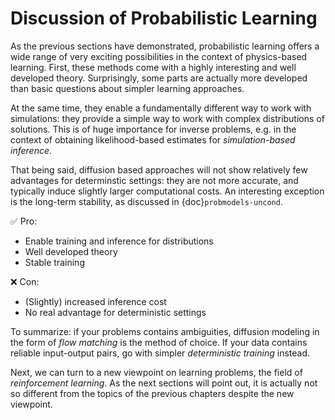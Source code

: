 Discussion of Probabilistic Learning
=======================

As the previous sections have demonstrated, probabilistic learning offers a wide range of very exciting possibilities in the context of physics-based learning. First, these methods come with a highly interesting and well developed theory. Surprisingly, some parts are actually more developed than basic questions about simpler learning approaches.

At the same time, they enable a fundamentally different way to work with simulations: they provide a simple way to work with complex distributions of solutions. This is of huge importance for inverse problems, e.g. in the context of obtaining likelihood-based estimates for _simulation-based inference_. 

That being said, diffusion based approaches will not show relatively few advantages for determinstic settings: they are not more accurate, and typically induce slightly larger computational costs. An interesting exception is the long-term stability, as discussed in {doc}`probmodels-uncond`. 

✅ Pro: 
- Enable training and inference for distributions
- Well developed theory
- Stable training

❌ Con: 
- (Slightly) increased inference cost
- No real advantage for deterministic settings

To summarize: if your problems contains ambiguities, diffusion modeling in the form of _flow matching_ is the method of choice. If your data contains reliable input-output pairs, go with simpler _deterministic training_ instead.

Next, we can turn to a new viewpoint on learning problems, the field of _reinforcement learning_. As the next sections will point out, it is actually not so different from the topics of the previous chapters despite the new viewpoint.

